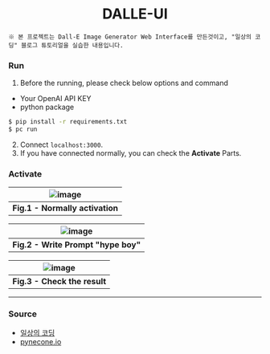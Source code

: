 <div align="center"> <h1>DALLE-UI</h1> </div>

    ※ 본 프로젝트는 Dall-E Image Generator Web Interface를 만든것이고, "일상의 코딩" 블로그 튜토리얼을 실습한 내용입니다.

### Run
1. Before the running, please check below options and command
- Your OpenAI API KEY
- python package

```bash
$ pip install -r requirements.txt
$ pc run
```

2. Connect `localhost:3000`.
3. If you have connected normally, you can check the **Activate** Parts.

### Activate
| ![image](https://user-images.githubusercontent.com/32566767/222981362-80b5cd4d-27cd-41ba-a9df-cdeb17d88aae.png) |
|:--:|
| <b>Fig.1 - Normally activation</b>|  

| ![image](https://user-images.githubusercontent.com/32566767/222981226-72455824-3e1e-4cff-98b5-681b88ac2067.png) |
|:--:|
| <b>Fig.2 - Write Prompt "hype boy"</b>|

| ![image](https://user-images.githubusercontent.com/32566767/222981263-bf193e0a-558d-4341-a644-3aaf9e06210c.png) |
|:--:|
| <b>Fig.3 - Check the result</b>|

---

### Source
- [일상의 코딩](https://martinii.fun/414?fbclid=IwAR38OtNu3JgbXoBvkkwt1UmFucwk7TWRuY86HGPkrEQH3-hJuzOn6Scm0n0)
- [pynecone.io](https://pynecone.io/)
